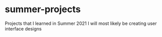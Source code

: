 # summer-projects
Projects that I learned in Summer 2021
I will most likely be creating user interface designs

